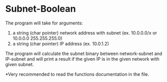 # Subnet-Boolean
The program will take for arguments:
1) a string (char pointer) network address with subnet (ex. 10.0.0.0/x or 10.0.0.0 255.255.255.0)
2) a string (char pointer) IP address (ex. 10.0.1.2)  

The program will calculate the subnet binary between network-subnet and IP-subnet and will print a result if the given IP is in the given network with given subnet.

*Very recommended to read the functions documentation in the file.
